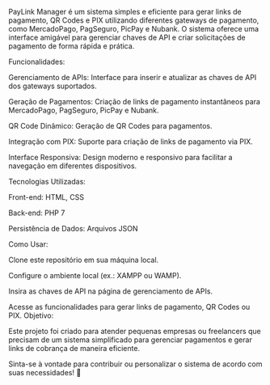 PayLink Manager é um sistema simples e eficiente para gerar links de pagamento, QR Codes e PIX utilizando diferentes gateways de pagamento, como MercadoPago, PagSeguro, PicPay e Nubank. O sistema oferece uma interface amigável para gerenciar chaves de API e criar solicitações de pagamento de forma rápida e prática.

Funcionalidades:

Gerenciamento de APIs: Interface para inserir e atualizar as chaves de API dos gateways suportados.

Geração de Pagamentos: Criação de links de pagamento instantâneos para MercadoPago, PagSeguro, PicPay e Nubank.

QR Code Dinâmico: Geração de QR Codes para pagamentos.

Integração com PIX: Suporte para criação de links de pagamento via PIX.

Interface Responsiva: Design moderno e responsivo para facilitar a navegação em diferentes dispositivos.

Tecnologias Utilizadas:

Front-end: HTML, CSS

Back-end: PHP 7

Persistência de Dados: Arquivos JSON

Como Usar:

Clone este repositório em sua máquina local.

Configure o ambiente local (ex.: XAMPP ou WAMP).

Insira as chaves de API na página de gerenciamento de APIs.

Acesse as funcionalidades para gerar links de pagamento, QR Codes ou PIX.
Objetivo:

Este projeto foi criado para atender pequenas empresas ou freelancers que precisam de um sistema simplificado para gerenciar pagamentos e gerar links de cobrança de maneira eficiente.

Sinta-se à vontade para contribuir ou personalizar o sistema de acordo com suas necessidades! 🚀
